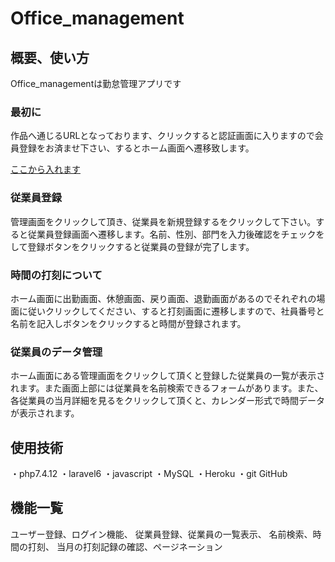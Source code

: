 # Office_management

## 概要、使い方

Office_managementは勤怠管理アプリです

### 最初に

作品へ通じるURLとなっております、クリックすると認証画面に入りますので会員登録をお済ませ下さい、するとホーム画面へ遷移致します。

[ここから入れます](https://ancient-river-80752.herokuapp.com/)

### 従業員登録

管理画面をクリックして頂き、従業員を新規登録するをクリックして下さい。すると従業員登録画面へ遷移します。名前、性別、部門を入力後確認をチェックをして登録ボタンをクリックすると従業員の登録が完了します。

### 時間の打刻について

ホーム画面に出勤画面、休憩画面、戻り画面、退勤画面があるのでそれぞれの場面に従いクリックしてください、すると打刻画面に遷移しますので、社員番号と名前を記入しボタンをクリックすると時間が登録されます。

### 従業員のデータ管理

ホーム画面にある管理画面をクリックして頂くと登録した従業員の一覧が表示されます。また画面上部には従業員を名前検索できるフォームがあります。また、各従業員の当月詳細を見るをクリックして頂くと、カレンダー形式で時間データが表示されます。

## 使用技術

・php7.4.12
・laravel6
・javascript
・MySQL
・Heroku
・git GitHub

## 機能一覧

ユーザー登録、ログイン機能、
従業員登録、従業員の一覧表示、
名前検索、時間の打刻、
当月の打刻記録の確認、ページネーション
